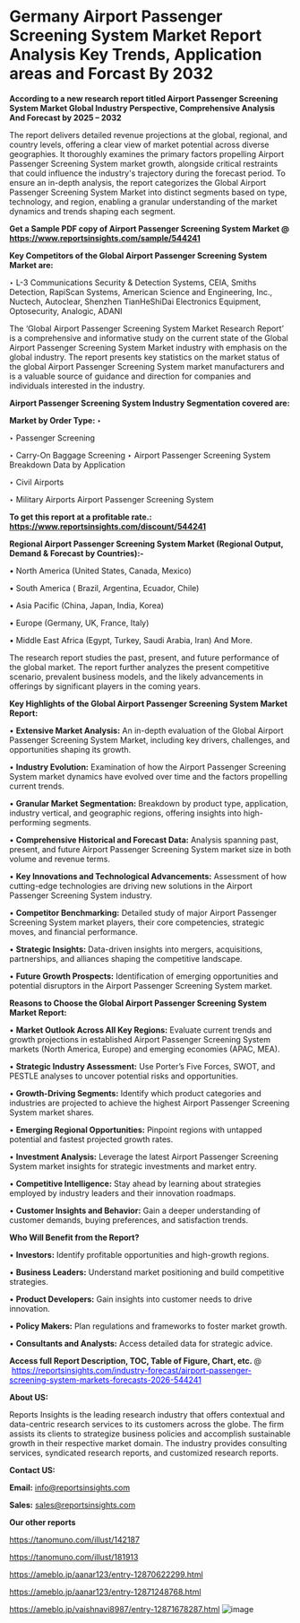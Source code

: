 # Germany Airport Passenger Screening System Market Report Analysis Key Trends, Application areas and Forcast By 2032

<strong>According to a new research report titled Airport Passenger Screening System Market Global Industry Perspective, Comprehensive Analysis And Forecast by 2025 – 2032</strong>

The report delivers detailed revenue projections at the global, regional, and country levels, offering a clear view of market potential across diverse geographies. It thoroughly examines the primary factors propelling Airport Passenger Screening System market growth, alongside critical restraints that could influence the industry's trajectory during the forecast period. To ensure an in-depth analysis, the report categorizes the Global Airport Passenger Screening System Market into distinct segments based on type, technology, and region, enabling a granular understanding of the market dynamics and trends shaping each segment.

<strong>Get a Sample PDF copy of Airport Passenger Screening System Market </strong><strong>@<a href=https://www.reportsinsights.com/sample/544241 style=color:#0000ff;> https://www.reportsinsights.com/sample/544241</a></strong></font>

<strong>Key Competitors of the Global Airport Passenger Screening System Market are:</strong>

‣ L-3 Communications Security & Detection Systems, CEIA, Smiths Detection, RapiScan Systems, American Science and Engineering, Inc., Nuctech, Autoclear, Shenzhen TianHeShiDai Electronics Equipment, Optosecurity, Analogic, ADANI

The ‘Global Airport Passenger Screening System Market Research Report’ is a comprehensive and informative study on the current state of the Global Airport Passenger Screening System Market industry with emphasis on the global industry. The report presents key statistics on the market status of the global Airport Passenger Screening System market manufacturers and is a valuable source of guidance and direction for companies and individuals interested in the industry.

<strong>Airport Passenger Screening System Industry Segmentation covered are:</strong>

<strong>Market by Order Type: </strong>
‣ 

‣ Passenger Screening

‣ Carry-On Baggage Screening
‣ Airport Passenger Screening System Breakdown Data by Application

‣ Civil Airports

‣ Military Airports
Airport Passenger Screening System

<strong>To get this report at a profitable rate.: <a href=https://www.reportsinsights.com/discount/544241 style=color:#0000ff;>https://www.reportsinsights.com/discount/544241</a></strong></font>

<strong>Regional Airport Passenger Screening System Market (Regional Output, Demand &amp; Forecast by Countries):-</strong>

• North America (United States, Canada, Mexico)

• South America ( Brazil, Argentina, Ecuador, Chile)

• Asia Pacific (China, Japan, India, Korea)

• Europe (Germany, UK, France, Italy)

• Middle East Africa (Egypt, Turkey, Saudi Arabia, Iran) And More.

The research report studies the past, present, and future performance of the global market. The report further analyzes the present competitive scenario, prevalent business models, and the likely advancements in offerings by significant players in the coming years.

<strong>Key Highlights of the Global Airport Passenger Screening System Market Report:</strong>

• <strong>Extensive Market Analysis:</strong> An in-depth evaluation of the Global Airport Passenger Screening System Market, including key drivers, challenges, and opportunities shaping its growth.

• <strong>Industry Evolution:</strong> Examination of how the Airport Passenger Screening System market dynamics have evolved over time and the factors propelling current trends.

• <strong>Granular Market Segmentation:</strong> Breakdown by product type, application, industry vertical, and geographic regions, offering insights into high-performing segments.

• <strong>Comprehensive Historical and Forecast Data:</strong> Analysis spanning past, present, and future Airport Passenger Screening System market size in both volume and revenue terms.

• <strong>Key Innovations and Technological Advancements:</strong> Assessment of how cutting-edge technologies are driving new solutions in the Airport Passenger Screening System industry.

• <strong>Competitor Benchmarking:</strong> Detailed study of major Airport Passenger Screening System market players, their core competencies, strategic moves, and financial performance.

• <strong>Strategic Insights:</strong> Data-driven insights into mergers, acquisitions, partnerships, and alliances shaping the competitive landscape.

• <strong>Future Growth Prospects:</strong> Identification of emerging opportunities and potential disruptors in the Airport Passenger Screening System market.

<strong>Reasons to Choose the Global Airport Passenger Screening System Market Report:</strong>

• <strong>Market Outlook Across All Key Regions:</strong> Evaluate current trends and growth projections in established Airport Passenger Screening System markets (North America, Europe) and emerging economies (APAC, MEA).

• <strong>Strategic Industry Assessment:</strong> Use Porter’s Five Forces, SWOT, and PESTLE analyses to uncover potential risks and opportunities.

• <strong>Growth-Driving Segments:</strong> Identify which product categories and industries are projected to achieve the highest Airport Passenger Screening System market shares.

• <strong>Emerging Regional Opportunities:</strong> Pinpoint regions with untapped potential and fastest projected growth rates.

• <strong>Investment Analysis:</strong> Leverage the latest Airport Passenger Screening System market insights for strategic investments and market entry.

• <strong>Competitive Intelligence:</strong> Stay ahead by learning about strategies employed by industry leaders and their innovation roadmaps.

• <strong>Customer Insights and Behavior:</strong> Gain a deeper understanding of customer demands, buying preferences, and satisfaction trends.

<strong>Who Will Benefit from the Report?</strong>

• <strong>Investors:</strong> Identify profitable opportunities and high-growth regions.

• <strong>Business Leaders:</strong> Understand market positioning and build competitive strategies.

• <strong>Product Developers:</strong> Gain insights into customer needs to drive innovation.

• <strong>Policy Makers:</strong> Plan regulations and frameworks to foster market growth.

• <strong>Consultants and Analysts:</strong> Access detailed data for strategic advice.
</ul>
<strong>Access full Report Description, TOC, Table of Figure, Chart, etc. </strong>@  <a href=https://reportsinsights.com/industry-forecast/airport-passenger-screening-system-markets-forecasts-2026-544241 style=color:#0000ff;>https://reportsinsights.com/industry-forecast/airport-passenger-screening-system-markets-forecasts-2026-544241</a></font>

<strong><strong>About US</strong>:</strong>

Reports Insights is the leading research industry that offers contextual and data-centric research services to its customers across the globe. The firm assists its clients to strategize business policies and accomplish sustainable growth in their respective market domain. The industry provides consulting services, syndicated research reports, and customized research reports.

<strong>Contact US:</strong>

<p class=""""><b>Email:</b> <a href=mailto:info@reportsinsights.com>info@reportsinsights.com</a></p>
<p class=""""><b>Sales:</b> <a href=mailto:sales@reportsinsights.com>sales@reportsinsights.com</a></p>

<strong>Our other reports</strong>

<a href=https://tanomuno.com/illust/142187>https://tanomuno.com/illust/142187</a>

<a href=https://tanomuno.com/illust/181913>https://tanomuno.com/illust/181913</a>

<a href=https://ameblo.jp/aanar123/entry-12870622299.html>https://ameblo.jp/aanar123/entry-12870622299.html</a>

<a href=https://ameblo.jp/aanar123/entry-12871248768.html>https://ameblo.jp/aanar123/entry-12871248768.html</a>

<a href=https://ameblo.jp/vaishnavi8987/entry-12871678287.html>https://ameblo.jp/vaishnavi8987/entry-12871678287.html</a>
![image](https://github.com/user-attachments/assets/9d3bb545-4d23-456d-879a-7d3a427fe8a2)
